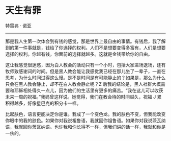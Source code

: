 # 天生有罪

特雷弗 · 诺亚

---

那是我人生第一次体会到有钱的感觉，那是世界上最自由的事情。有钱后，我了解到的第一件事就是，钱给了你选择的权利。人们不是想要变得多富有，人们是想要选择的权利。你越有钱，你面前的选择就越多。这就是金钱带给你的自由。

这让我感觉很迷惑，因为白人教会的活动只有一个小时，包括大家进场退场，还有牧师致感谢词的时间。但是黑人教会能让我感觉我已经在那儿坐了一辈子，一直在思考，为什么时间过得这么慢。是不是时间是有可能静止的？如果是，那么为什么只会在黑人教会静止，却不在白人教会静止呢？Z 后我的结论是，黑人社群大概需要和耶稣相处得久一点儿，因为他们的生活里有更多的痛苦。“我在这儿可以收获未来一周的祝福。”我妈曾这样说。她觉得，我们在教会待的时间越久，祝福 J 累积得越多，好像星巴克的积分卡一样。

比起肤色，语言更能决定你是谁。我成了一个变色龙。我的肤色不变，但我能改变你眼中的我的肤色。如果你对我说祖鲁语，我就回你祖鲁语。如果你对我说茨瓦纳语，我就回你茨瓦纳语。也许我和你长得不一样，但我们讲的话一样，我就和你是一伙的。
